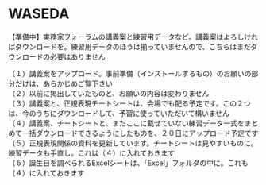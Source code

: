# WASEDA
【準備中】実務家フォーラムの講義案と練習用データなど。講義案はよろしければダウンロードを。練習用データのほうは揃っていませんので、こちらはまだダウンロードの必要はありません

（１）講義案をアップロード。事前準備（インストールするもの）のお願いの部分だけは、あらかじめご覧下さい  
（２）以前に掲出していたものと、お願いの内容は変わりません  
（３）講義案と、正規表現チートシートは、会場でも配る予定です。この２つは、今のうちにダウンロードして、予習に使っていただいて構いません  
（４）講義案、チートシートと、まだここに載せていない練習データ一式をまとめて一括ダウンロードできるようにしたものを、２０日にアップロード予定です  
（５）正規表現関係の資料を更新しています。チートシートは見やすいものに。練習データも手直し。これは（４）に入れておきます  
（６）誕生日を調べられるExcelシートは、「Excel」フォルダの中に。これも（４）に入れておきます  
